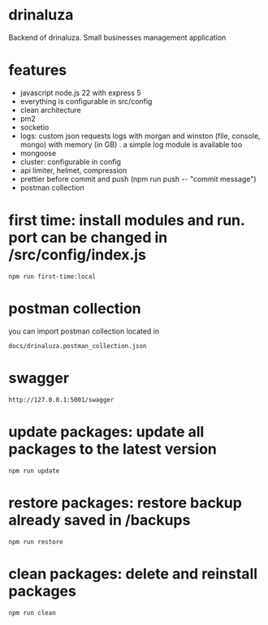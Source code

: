 # drinaluza
Backend of drinaluza. Small businesses management application
# features
- javascript node.js 22 with express 5
- everything is configurable in src/config
- clean architecture
- pm2 
- socketio
- logs: custom json requests logs with morgan and winston (file, console, mongo) with memory (in GB) . a simple log module is available too
- mongoose
- cluster: configurable in config
- api limiter, helmet, compression
- prettier before commit and push (npm run push -- "commit message")
- postman collection


# first time: install modules and run. port can be changed in /src/config/index.js
```
npm run first-time:local
```

# postman collection
you can import postman collection located in
```
docs/drinaluza.postman_collection.json
```

# swagger
```
http://127.0.0.1:5001/swagger
```

# update packages: update all packages to the latest version
```
npm run update
```

# restore packages: restore backup already saved in /backups
```
npm run restore
```

# clean packages: delete and reinstall packages
```
npm run clean
```